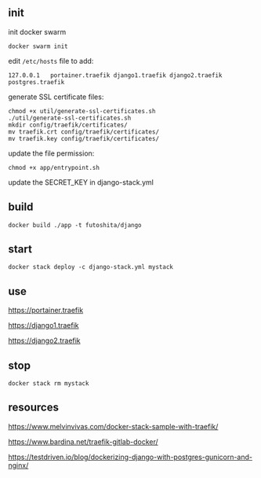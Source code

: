 ## init

init docker swarm

```
docker swarm init
```

edit `/etc/hosts` file to add:

```
127.0.0.1   portainer.traefik django1.traefik django2.traefik postgres.traefik
```

generate SSL certificate files:

```
chmod +x util/generate-ssl-certificates.sh
./util/generate-ssl-certificates.sh 
mkdir config/traefik/certificates/
mv traefik.crt config/traefik/certificates/
mv traefik.key config/traefik/certificates/
```

update the file permission:

```
chmod +x app/entrypoint.sh
```

update the SECRET_KEY in django-stack.yml

## build

```
docker build ./app -t futoshita/django
```

## start

```
docker stack deploy -c django-stack.yml mystack
```

## use

https://portainer.traefik

https://django1.traefik

https://django2.traefik

## stop

```
docker stack rm mystack
```

## resources

https://www.melvinvivas.com/docker-stack-sample-with-traefik/

https://www.bardina.net/traefik-gitlab-docker/

https://testdriven.io/blog/dockerizing-django-with-postgres-gunicorn-and-nginx/